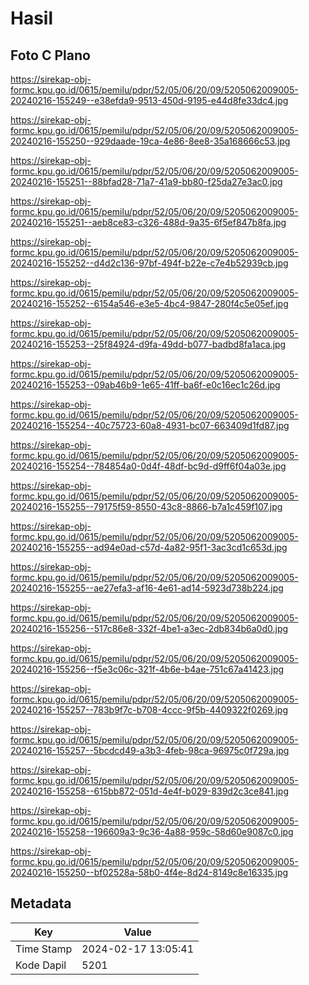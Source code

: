 # Hasil

## Foto C Plano

https://sirekap-obj-formc.kpu.go.id/0615/pemilu/pdpr/52/05/06/20/09/5205062009005-20240216-155249--e38efda9-9513-450d-9195-e44d8fe33dc4.jpg

https://sirekap-obj-formc.kpu.go.id/0615/pemilu/pdpr/52/05/06/20/09/5205062009005-20240216-155250--929daade-19ca-4e86-8ee8-35a168666c53.jpg

https://sirekap-obj-formc.kpu.go.id/0615/pemilu/pdpr/52/05/06/20/09/5205062009005-20240216-155251--88bfad28-71a7-41a9-bb80-f25da27e3ac0.jpg

https://sirekap-obj-formc.kpu.go.id/0615/pemilu/pdpr/52/05/06/20/09/5205062009005-20240216-155251--aeb8ce83-c326-488d-9a35-6f5ef847b8fa.jpg

https://sirekap-obj-formc.kpu.go.id/0615/pemilu/pdpr/52/05/06/20/09/5205062009005-20240216-155252--d4d2c136-97bf-494f-b22e-c7e4b52939cb.jpg

https://sirekap-obj-formc.kpu.go.id/0615/pemilu/pdpr/52/05/06/20/09/5205062009005-20240216-155252--6154a546-e3e5-4bc4-9847-280f4c5e05ef.jpg

https://sirekap-obj-formc.kpu.go.id/0615/pemilu/pdpr/52/05/06/20/09/5205062009005-20240216-155253--25f84924-d9fa-49dd-b077-badbd8fa1aca.jpg

https://sirekap-obj-formc.kpu.go.id/0615/pemilu/pdpr/52/05/06/20/09/5205062009005-20240216-155253--09ab46b9-1e65-41ff-ba6f-e0c16ec1c26d.jpg

https://sirekap-obj-formc.kpu.go.id/0615/pemilu/pdpr/52/05/06/20/09/5205062009005-20240216-155254--40c75723-60a8-4931-bc07-663409d1fd87.jpg

https://sirekap-obj-formc.kpu.go.id/0615/pemilu/pdpr/52/05/06/20/09/5205062009005-20240216-155254--784854a0-0d4f-48df-bc9d-d9ff6f04a03e.jpg

https://sirekap-obj-formc.kpu.go.id/0615/pemilu/pdpr/52/05/06/20/09/5205062009005-20240216-155255--79175f59-8550-43c8-8866-b7a1c459f107.jpg

https://sirekap-obj-formc.kpu.go.id/0615/pemilu/pdpr/52/05/06/20/09/5205062009005-20240216-155255--ad94e0ad-c57d-4a82-95f1-3ac3cd1c653d.jpg

https://sirekap-obj-formc.kpu.go.id/0615/pemilu/pdpr/52/05/06/20/09/5205062009005-20240216-155255--ae27efa3-af16-4e61-ad14-5923d738b224.jpg

https://sirekap-obj-formc.kpu.go.id/0615/pemilu/pdpr/52/05/06/20/09/5205062009005-20240216-155256--517c86e8-332f-4be1-a3ec-2db834b6a0d0.jpg

https://sirekap-obj-formc.kpu.go.id/0615/pemilu/pdpr/52/05/06/20/09/5205062009005-20240216-155256--f5e3c06c-321f-4b6e-b4ae-751c67a41423.jpg

https://sirekap-obj-formc.kpu.go.id/0615/pemilu/pdpr/52/05/06/20/09/5205062009005-20240216-155257--783b9f7c-b708-4ccc-9f5b-4409322f0269.jpg

https://sirekap-obj-formc.kpu.go.id/0615/pemilu/pdpr/52/05/06/20/09/5205062009005-20240216-155257--5bcdcd49-a3b3-4feb-98ca-96975c0f729a.jpg

https://sirekap-obj-formc.kpu.go.id/0615/pemilu/pdpr/52/05/06/20/09/5205062009005-20240216-155258--615bb872-051d-4e4f-b029-839d2c3ce841.jpg

https://sirekap-obj-formc.kpu.go.id/0615/pemilu/pdpr/52/05/06/20/09/5205062009005-20240216-155258--196609a3-9c36-4a88-959c-58d60e9087c0.jpg

https://sirekap-obj-formc.kpu.go.id/0615/pemilu/pdpr/52/05/06/20/09/5205062009005-20240216-155250--bf02528a-58b0-4f4e-8d24-8149c8e16335.jpg


## Metadata

| Key        | Value               |
| ---------- | ------------------- |
| Time Stamp | 2024-02-17 13:05:41 |
| Kode Dapil | 5201                |



